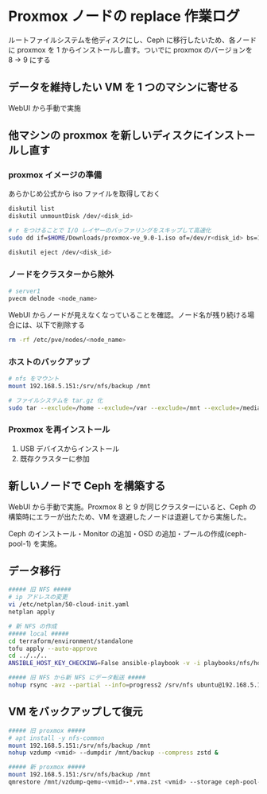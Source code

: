 # Proxmox ノードの replace 作業ログ

ルートファイルシステムを他ディスクにし、Ceph に移行したいため、各ノードに proxmox を 1 からインストールし直す。ついでに proxmox のバージョンを 8 → 9 にする

## データを維持したい VM を 1 つのマシンに寄せる

WebUI から手動で実施

## 他マシンの proxmox を新しいディスクにインストールし直す

### proxmox イメージの準備

あらかじめ公式から iso ファイルを取得しておく

```bash
diskutil list
diskutil unmountDisk /dev/<disk_id>

# r をつけることで I/O レイヤーのバッファリングをスキップして高速化
sudo dd if=$HOME/Downloads/proxmox-ve_9.0-1.iso of=/dev/r<disk_id> bs=1m

diskutil eject /dev/<disk_id>
```

### ノードをクラスターから除外

```bash
# server1
pvecm delnode <node_name>
```

WebUI からノードが見えなくなっていることを確認。ノード名が残り続ける場合には、以下で削除する

```bash
rm -rf /etc/pve/nodes/<node_name>
```

### ホストのバックアップ

```bash
# nfs をマウント
mount 192.168.5.151:/srv/nfs/backup /mnt

# ファイルシステムを tar.gz 化
sudo tar --exclude=/home --exclude=/var --exclude=/mnt --exclude=/media --exclude=/dev --exclude=/proc --exclude=/sys --exclude=/run --exclude=/tmp --exclude=/lost+found -cvpzf /mnt/backup.tar.gz /
```

### Proxmox を再インストール

1. USB デバイスからインストール
1. 既存クラスターに参加

## 新しいノードで Ceph を構築する

WebUI から手動で実施。Proxmox 8 と 9 が同じクラスターにいると、Ceph の構築時にエラーが出たため、VM を退避したノードは退避してから実施した。

Ceph のインストール・Monitor の追加・OSD の追加・プールの作成(ceph-pool-1) を実施。

## データ移行

```bash
##### 旧 NFS #####
# ip アドレスの変更
vi /etc/netplan/50-cloud-init.yaml
netplan apply

# 新 NFS の作成
##### local #####
cd terraform/environment/standalone
tofu apply --auto-approve
cd ../../..
ANSIBLE_HOST_KEY_CHECKING=False ansible-playbook -v -i playbooks/nfs/hosts.yml playbooks/nfs/site.yml

##### 旧 NFS から新 NFS にデータ転送 #####
nohup rsync -avz --partial --info=progress2 /srv/nfs ubuntu@192.168.5.151:/srv/ &
```

## VM をバックアップして復元

```bash
##### 旧 proxmox #####
# apt install -y nfs-common
mount 192.168.5.151:/srv/nfs/backup /mnt
nohup vzdump <vmid> --dumpdir /mnt/backup --compress zstd &

##### 新 proxmox #####
mount 192.168.5.151:/srv/nfs/backup /mnt
qmrestore /mnt/vzdump-qemu-<vmid>-*.vma.zst <vmid> --storage ceph-pool-1
```
